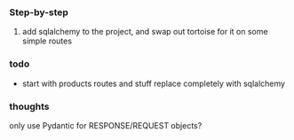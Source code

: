 ### Step-by-step

1. add sqlalchemy to the project, and swap out tortoise for it on some simple routes

### todo

- start with products routes and stuff
  replace completely with sqlalchemy

### thoughts

only use Pydantic for RESPONSE/REQUEST objects?
